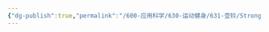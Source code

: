 ```yaml
---
{"dg-publish":true,"permalink":"/600-应用科学/630-运动健身/631-壶铃/StrongFirst臀桥/","tags":["壶铃"],"noteIcon":""}
---
```

